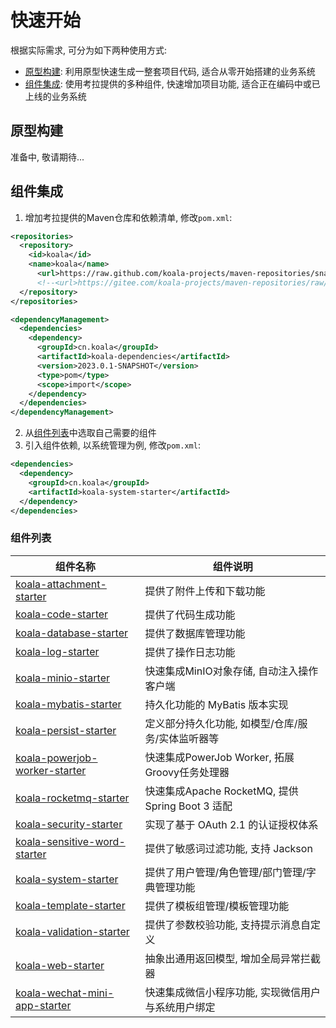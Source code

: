 # 快速开始

根据实际需求, 可分为如下两种使用方式:

- [原型构建](#原型构建): 利用原型快速生成一整套项目代码, 适合从零开始搭建的业务系统
- [组件集成](#组件集成): 使用考拉提供的多种组件, 快速增加项目功能, 适合正在编码中或已上线的业务系统

## 原型构建

准备中, 敬请期待...

## 组件集成

1. 增加考拉提供的Maven仓库和依赖清单, 修改`pom.xml`:

```xml
<repositories>
  <repository>
    <id>koala</id>
    <name>koala</name>
      <url>https://raw.github.com/koala-projects/maven-repositories/snapshot/</url>
      <!--<url>https://gitee.com/koala-projects/maven-repositories/raw/snapshot/</url>-->
  </repository>
</repositories>

<dependencyManagement>
  <dependencies>
    <dependency>
      <groupId>cn.koala</groupId>
      <artifactId>koala-dependencies</artifactId>
      <version>2023.0.1-SNAPSHOT</version>
      <type>pom</type>
      <scope>import</scope>
    </dependency>
  </dependencies>
</dependencyManagement>
```

2. 从[组件列表](#组件列表)中选取自己需要的组件
3. 引入组件依赖, 以系统管理为例, 修改`pom.xml`:

```xml
<dependencies>
  <dependency>
    <groupId>cn.koala</groupId>
    <artifactId>koala-system-starter</artifactId>
  </dependency>
</dependencies>
```

### 组件列表

| 组件名称                                                     | 组件说明                                           |
| ------------------------------------------------------------ | -------------------------------------------------- |
| [koala-attachment-starter](../../koala-starters/koala-attachment-starter) | 提供了附件上传和下载功能                           |
| [koala-code-starter](../../koala-starters/koala-code-starter) | 提供了代码生成功能                                 |
| [koala-database-starter](../../koala-starters/koala-database-starter) | 提供了数据库管理功能                               |
| [koala-log-starter](../../koala-starters/koala-log-starter)  | 提供了操作日志功能                                 |
| [koala-minio-starter](../../koala-starters/koala-minio-starter) | 快速集成MinIO对象存储, 自动注入操作客户端          |
| [koala-mybatis-starter](../../koala-starters/koala-mybatis-starter) | 持久化功能的 MyBatis 版本实现                      |
| [koala-persist-starter](../../koala-starters/koala-persist-starter) | 定义部分持久化功能, 如模型/仓库/服务/实体监听器等  |
| [koala-powerjob-worker-starter](../../koala-starters/koala-powerjob-worker-starter) | 快速集成PowerJob Worker, 拓展Groovy任务处理器      |
| [koala-rocketmq-starter](../../koala-starters/koala-rocketmq-starter) | 快速集成Apache RocketMQ, 提供 Spring Boot 3 适配   |
| [koala-security-starter](../../koala-starters/koala-security-starter) | 实现了基于 OAuth 2.1 的认证授权体系                |
| [koala-sensitive-word-starter](../../koala-starters/koala-sensitive-word-starter) | 提供了敏感词过滤功能, 支持 Jackson                 |
| [koala-system-starter](../../koala-starters/koala-system-starter) | 提供了用户管理/角色管理/部门管理/字典管理功能      |
| [koala-template-starter](../../koala-starters/koala-template-starter) | 提供了模板组管理/模板管理功能                      |
| [koala-validation-starter](../../koala-starters/koala-validation-starter) | 提供了参数校验功能, 支持提示消息自定义             |
| [koala-web-starter](../../koala-starters/koala-web-starter)  | 抽象出通用返回模型, 增加全局异常拦截器             |
| [koala-wechat-mini-app-starter](../../koala-starters/koala-wechat-mini-app-starter) | 快速集成微信小程序功能, 实现微信用户与系统用户绑定 |

